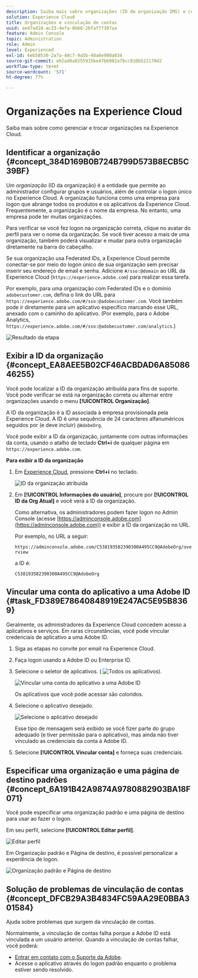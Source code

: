 ```yaml
---
description: Saiba mais sobre organizações (ID de organização IMS) e como vincular contas de soluções à Experience Cloud.
solution: Experience Cloud
title: Organizações e vinculação de contas
uuid: ae47ad18-ac33-4efa-8b68-2bfaf77397aa
feature: Admin Console
topic: Administration
role: Admin
level: Experienced
exl-id: 6eb58530-2a7a-48c7-9a5b-48a6e980a034
source-git-commit: eb2ad8a8255915be47b6002a78cc810b522170d2
workflow-type: tm+mt
source-wordcount: '571'
ht-degree: 77%

---
```


# Organizações na Experience Cloud

Saiba mais sobre como gerenciar e trocar organizações na Experience Cloud.

## Identificar a organização {#concept_384D169B0B724B799D573B8ECB5C39BF}

Um *organização* (ID da organização) é a entidade que permite ao administrador configurar grupos e usuários, além de controlar o logon único no Experience Cloud. A organização funciona como uma empresa para logon que abrange todos os produtos e os aplicativos da Experience Cloud. Frequentemente, a organização é o nome da empresa. No entanto, uma empresa pode ter muitas organizações.

Para verificar se você fez logon na organização correta, clique no avatar do perfil para ver o nome da organização. Se você tiver acesso a mais de uma organização, também poderá visualizar e mudar para outra organização diretamente na barra do cabeçalho.

Se sua organização usa Federated IDs, a Experience Cloud permite conectar-se por meio do logon único de sua organização sem precisar inserir seu endereço de email e senha. Adicione `#/sso:@domain` ao URL da Experience Cloud (`https://experience.adobe.com`) para realizar essa tarefa.

Por exemplo, para uma organização com Federated IDs e o domínio `adobecustomer.com`, defina o link do URL para `https://experience.adobe.com/#/sso:@adobecustomer.com`. Você também pode ir diretamente para um aplicativo específico marcando esse URL, anexado com o caminho do aplicativo. (Por exemplo, para o Adobe Analytics, `https://experience.adobe.com/#/sso:@adobecustomer.com/analytics`.)

![Resultado da etapa](assets/organization-switch.png)

## Exibir a ID da organização {#concept_EA8AEE5B02CF46ACBDAD6A8508646255}

Você pode localizar a ID da organização atribuída para fins de suporte. Você pode verificar se está na organização correta ou alternar entre organizações usando o menu **[!UICONTROL Organização]**.

A ID da organização é a ID associada à empresa provisionada pela Experience Cloud. A ID é uma sequência de 24 caracteres alfanuméricos seguidos por (e deve incluir) `@AdobeOrg`.

Você pode exibir a ID da organização, juntamente com outras informações da conta, usando o atalho de teclado **Ctrl+i** de qualquer página em `https://experience.adobe.com`.

**Para exibir a ID da organização**

1. Em [Experience Cloud](https://experience.adobe.com), pressione **Ctrl+i** no teclado.

   ![ID da organização atribuída](assets/assigned-organization.png)

1. Em **[!UICONTROL Informações do usuário]**, procure por **[!UICONTROL ID da Org Atual]** e você verá a ID da organização.

   Como alternativa, os administradores podem fazer logon no Admin Console (acesse [https://adminconsole.adobe.com](https://adminconsole.adobe.com)) e exibir a ID da organização no URL.

   Por exemplo, no URL a seguir:

   `https://adminconsole.adobe.com/C538193582390300A495CC9@AdobeOrg/overview`

   a ID é:

   `C538193582390300A495CC9@AdobeOrg`

## Vincular uma conta do aplicativo a uma Adobe ID {#task_FD389E78640848919E247AC5E95B8369}

Geralmente, os administradores da Experience Cloud concedem acesso a aplicativos e serviços. Em raras circunstâncias, você pode vincular credenciais de aplicativo a uma Adobe ID.

1. Siga as etapas no convite por email na Experience Cloud.
1. Faça logon usando a Adobe ID ou Enterprise ID.
1. Selecione o seletor de aplicativos. ( ![Todos os aplicativos](assets/menu-icon.png)).

   ![Vincular uma conta do aplicativo a uma Adobe ID](assets/solutions-active.png)

   Os aplicativos que você pode acessar são coloridos.
1. Selecione o aplicativo desejado.

   ![Selecione o aplicativo desejado](assets/analytics-link-accounts.png)

   Esse tipo de mensagem será exibido se você fizer parte do grupo adequado (e tiver permissão para o aplicativo), mas ainda não tiver vinculado as credenciais da conta à Adobe ID.
1. Selecione **[!UICONTROL Vincular conta]** e forneça suas credenciais.

## Especificar uma organização e uma página de destino padrões {#concept_6A191B42A9874A9780882903BA18F071}

Você pode especificar uma organização padrão e uma página de destino para usar ao fazer o logon.

Em seu perfil, selecione **[!UICONTROL Editar perfil]**.

![Editar perfil](assets/edit-profile.png)

Em Organização padrão e Página de destino, é possível personalizar a experiência de logon.

![Organização padrão e Página de destino](assets/default-organization.png)

## Solução de problemas de vinculação de contas {#concept_DFCB29A3B4834FC59AA29E0BBA301584}

Ajuda sobre problemas que surgem da vinculação de contas.

Normalmente, a vinculação de contas falha porque a Adobe ID está vinculada a um usuário anterior. Quando a vinculação de contas falhar, você poderá:

* [Entrar em contato com o Suporte da Adobe](https://experienceleague.adobe.com/?support-solution=General&amp;lang=pt-BR#support).
* Acesse o aplicativo através do logon padrão enquanto o problema estiver sendo resolvido.
